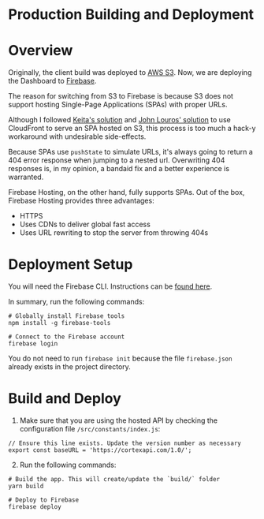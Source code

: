 # Production Building and Deployment

# Overview

Originally, the client build was deployed to [AWS S3](https://aws.amazon.com/s3/). Now, we are deploying the Dashboard to [Firebase](https://console.firebase.google.com/).

The reason for switching from S3 to Firebase is because S3 does not support hosting Single-Page Applications (SPAs) with proper URLs.

Although I followed [Keita's solution](https://keita.blog/2015/11/24/hosting-a-single-page-app-on-s3-with-proper-urls/) and [John Louros' solution](https://johnlouros.com/blog/using-CloudFront-to-serve-an-SPA-from-S3) to use CloudFront to serve an SPA hosted on S3, this process is too much a hack-y workaround with undesirable side-effects.

Because SPAs use  `pushState` to simulate URLs, it's always going to return a 404 error response when jumping to a nested url. Overwriting 404 responses is, in my opinion, a bandaid fix and a better experience is warranted.

Firebase Hosting, on the other hand, fully supports SPAs. Out of the box, Firebase Hosting provides three advantages:
- HTTPS
- Uses CDNs to deliver global fast access
- Uses URL rewriting to stop the server from throwing 404s

# Deployment Setup

You will need the Firebase CLI. Instructions can be [found here](https://firebase.google.com/docs/hosting/deploying).

In summary, run the following commands:

```
# Globally install Firebase tools
npm install -g firebase-tools

# Connect to the Firebase account
firebase login
```

You do not need to run `firebase init` because the file `firebase.json` already exists in the project directory.

# Build and Deploy

1. Make sure that you are using the hosted API by checking the configuration file `/src/constants/index.js`:

```
// Ensure this line exists. Update the version number as necessary
export const baseURL = 'https://cortexapi.com/1.0/';
```

2. Run the following commands:

```
# Build the app. This will create/update the `build/` folder
yarn build

# Deploy to Firebase
firebase deploy
```
